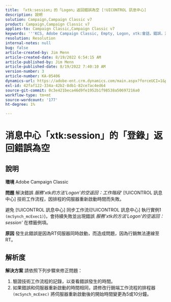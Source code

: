 ```yaml
---
title: 「xtk:session」的「Logon」返回錯誤為空 [!UICONTROL 訊息中心]
description: 說明
solution: Campaign,Campaign Classic v7
product: Campaign,Campaign Classic v7
applies-to: Campaign Classic,Campaign Classic v7
keywords: '''KCS, Adobe Campaign Classic, Empty, Logon, xtk:會話，錯誤，消息中心，技術工作流'
resolution: Resolution
internal-notes: null
bug: false
article-created-by: Jim Menn
article-created-date: 8/19/2022 6:54:15 AM
article-published-by: Jim Menn
article-published-date: 8/19/2022 7:40:10 AM
version-number: 3
article-number: KA-05406
dynamics-url: https://adobe-ent.crm.dynamics.com/main.aspx?forceUCI=1&pagetype=entityrecord&etn=knowledgearticle&id=bccbb0bb-8b1f-ed11-b83e-0022480866ad
exl-id: 42faf122-334a-42b2-8db1-82ce7ac4ed64
source-git-commit: 0c3e421beca46d9fe1952b1f98538a50697216a0
workflow-type: tm+mt
source-wordcount: '177'
ht-degree: 1%

---
```


# 消息中心「xtk:session」的「登錄」返回錯誤為空

## 說明


<b>環境</b>
Adobe Campaign Classic

<b>問題</b>
解決錯誤 *服務&#39;xtk的方法&#39;Logon&#39;的空返回：工作階段*&#39; [!UICONTROL 訊息中心] 技術工作流程，因排程的伺服器重新啟動時間而失敗。

避免 [!UICONTROL 訊息中心] 同步工作流([!UICONTROL 訊息中心] 執行實例1 `(mcSynch_mcExec1)`)，會持續失敗並出現錯誤 *服務&#39;xtk的方法&#39;Logon&#39;的空返回：session&#39;* 在標籤例項。

<b>原因</b>
發生此錯誤是因為RT伺服器同時啟動，而造成問題，因為行銷無法連線至RT。


## 解析度


<b>解決方案</b>
請依照下列步驟來修正問題：

1. 驗證技術工作流程的記錄，以查看錯誤發生的時間。
2. 如果錯誤和伺服器重新啟動的時間相同，請修改行銷端工作流程的排程器 `(mcSynch_mcExec)` 將伺服器重新啟動後的開始時間變更為5或10分鐘。

